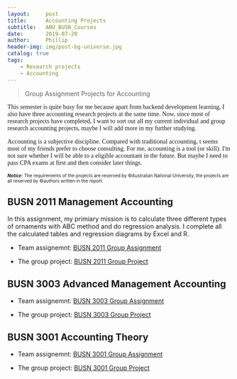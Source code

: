 ```yaml
---
layout:     post
title:      Accounting Projects
subtitle:   ANU_BUSN_Courses
date:       2019-07-20
author:     Phillip
header-img: img/post-bg-universe.jpg
catalog: true
tags:
    - Research projects
    - Accounting
---
```



> Group Assignment Projects for Accounting

<font face="Times New Roman">
This semester is quite busy for me because apart from backend development learning, I also have three accounting research projects at the same time. Now, since most of research projects have completed, I want to sort out all my current individual and group research accounting projects, maybe I will add more in my further studying.  <br> 

Accounting is a subjective discipline. Compared with traditional accounting, t seems most of my friends prefer to choose consulting. For me, accounting is a tool (or skill). I'm not sure whether I will be able to a eligible accountant in the future. But maybe I need to pass CPA exams at first and then consider later things. </font><br />

<font size="1">_**Notice**_: The requirements of the projects are reserved by ©Australian National University, the projects are all reserved by ©authors written in the report.</font><br />

## BUSN 2011 Management Accounting

In this assignment, my primiary mission is to calculate three different types of ornaments with ABC method and do regression analysis. I complete all the calculated tables and regression diagrams by Excel and R.

- Team assignemnt:  <a href="https://raw.githubusercontent.com/u5656487/u5656487.github.io/master/img/Ass_2011_S1.pdf" target="_blank">BUSN 2011 Group Assignment</a>

- The group project: <a href="https://raw.githubusercontent.com/u5656487/u5656487.github.io/master/img/BUSN2011_Group_Assignment.pdf" target="_blank">BUSN 2011 Group Project</a>

## BUSN 3003 Advanced Management Accounting

- Team assignemnt:  <a href="https://raw.githubusercontent.com/u5656487/u5656487.github.io/master/img/BUSN3003_Team_Assignment_2019S2.pdf" target="_blank">BUSN 3003 Group Assignment</a>

- The group project: <a href="https://raw.githubusercontent.com/u5656487/u5656487.github.io/master/img/Team_9.pdf" target="_blank">BUSN 3003 Group Project</a>

## BUSN 3001 Accounting Theory

- Team assignemnt:  <a href="https://raw.githubusercontent.com/u5656487/u5656487.github.io/master/img/BUSN3001_assignment_instructions.pdf" target="_blank">BUSN 3001 Group Assignment</a>

- The group project: <a href="https://raw.githubusercontent.com/u5656487/u5656487.github.io/master/img/BUSN3001_Assignment_Part_B.pdf" target="_blank">BUSN 3001 Group Project</a>